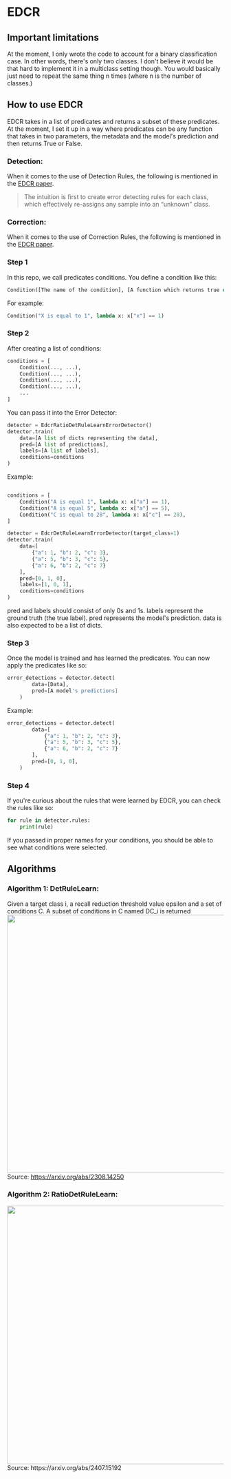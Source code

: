 # EDCR

## Important limitations
At the moment, I only wrote the code to account for a binary classification case. In other words, there's only two classes. I don't believe it would be that hard to implement it in a multiclass setting though. You would basically just need to repeat the same thing n times (where n is the number of classes.)

## How to use EDCR
EDCR takes in a list of predicates and returns a subset of these predicates. At the moment, I set it up in a way where predicates can be any function that takes in two parameters, the metadata and the model's prediction and then returns True or False.

### Detection:
When it comes to the use of Detection Rules, the following is mentioned in the [EDCR paper](https://arxiv.org/pdf/2308.14250).
> The intuition is first to create error detecting rules for each class, which effectively re-assigns any sample into an “unknown” class. 

### Correction:
When it comes to the use of Correction Rules, the following is mentioned in the [EDCR paper](https://arxiv.org/pdf/2308.14250).


### Step 1
In this repo, we call predicates conditions. You define a condition like this:
```python
Condition([The name of the condition], [A function which returns true or false])
```
For example:
```python
Condition("X is equal to 1", lambda x: x["x"] == 1)
```


### Step 2
After creating a list of conditions:
```python
conditions = [
    Condition(..., ...),
    Condition(..., ...),
    Condition(..., ...),
    Condition(..., ...),
    ...
]
```
You can pass it into the Error Detector:

```python
detector = EdcrRatioDetRuleLearnErrorDetector()
detector.train(
    data=[A list of dicts representing the data], 
    pred=[A list of predictions], 
    labels=[A list of labels], 
    conditions=conditions
)
```

Example:
```python

conditions = [
    Condition("A is equal 1", lambda x: x["a"] == 1),
    Condition("A is equal 5", lambda x: x["a"] == 5),
    Condition("C is equal to 28", lambda x: x["c"] == 28),
]

detector = EdcrDetRuleLearnErrorDetector(target_class=1)
detector.train(
    data=[
        {"a": 1, "b": 2, "c": 3},
        {"a": 5, "b": 3, "c": 5},
        {"a": 6, "b": 2, "c": 7}
    ], 
    pred=[0, 1, 0], 
    labels=[1, 0, 1], 
    conditions=conditions
)
```

pred and labels should consist of only 0s and 1s. labels represent the ground truth (the true label). pred represents the model's prediction. data is also expected to be a list of dicts.  

### Step 3  
Once the model is trained and has learned the predicates. You can now apply the predicates like so:
```python
error_detections = detector.detect(
        data=[Data],
        pred=[A model's predictions]
    )
```
Example:
```python
error_detections = detector.detect(
        data=[
            {"a": 1, "b": 2, "c": 3},
            {"a": 5, "b": 3, "c": 5},
            {"a": 6, "b": 2, "c": 7}
        ], 
        pred=[0, 1, 0], 
    )
```

### Step 4
If you're curious about the rules that were learned by EDCR, you can check the rules like so:
```python
for rule in detector.rules:
    print(rule)
```
If you passed in proper names for your conditions, you should be able to see what conditions were selected. 

## Algorithms
### Algorithm 1: DetRuleLearn:
Given a target class i, a recall reduction threshold value epsilon and a set of conditions C. A subset of conditions in C named DC_i is returned  
<img src="images/det_rule_learn.png" width="600">  
Source: https://arxiv.org/abs/2308.14250

### Algorithm 2: RatioDetRuleLearn:
<img src="images/ratio_det_rule_learn.png" width="600">  
Source: https://arxiv.org/abs/2407.15192